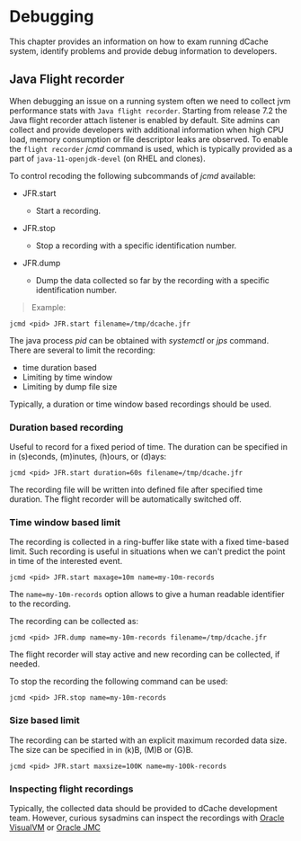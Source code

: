 # Debugging

This chapter provides an information on how to exam running dCache system, identify problems and provide debug information to developers.

## Java Flight recorder

When debugging an issue on a running system often we need to collect jvm performance stats with `Java flight recorder`. Starting from release 7.2 the Java flight recorder attach listener is enabled by default. Site admins can collect and provide developers with additional information when high CPU load, memory consumption or file descriptor leaks are observed. To enable the `flight recorder` _jcmd_ command is used, which is typically provided as a part of `java-11-openjdk-devel` (on RHEL and clones).

To control recoding the following subcommands of _jcmd_ available:

- JFR.start
  - Start a recording.

- JFR.stop
  - Stop a recording with a specific identification number.

- JFR.dump
  - Dump the data collected so far by the recording with a specific identification number.

> Example:

```
jcmd <pid> JFR.start filename=/tmp/dcache.jfr
```

The java process _pid_ can be obtained with _systemctl_ or _jps_ command.
There are several to limit the recording:

- time duration based
- Limiting by time window
- Limiting by dump file size

Typically, a duration or time window based recordings should be used.

### Duration based recording

Useful to record for a fixed period of time. The duration can be specified in in (s)econds, (m)inutes, (h)ours, or (d)ays:

```
jcmd <pid> JFR.start duration=60s filename=/tmp/dcache.jfr
```

The recording file will be written into defined file after specified time duration. The flight recorder will be automatically switched off.

### Time window based limit

The recording is collected in a ring-buffer like state with a fixed time-based limit. Such recording is useful in situations when we can't predict the point in time of the interested event.

```
jcmd <pid> JFR.start maxage=10m name=my-10m-records
```

The `name=my-10m-records` option allows to give a human readable identifier to the recording.

The recording can be collected as:

```
jcmd <pid> JFR.dump name=my-10m-records filename=/tmp/dcache.jfr
```

The flight recorder will stay active and new recording can be collected, if needed.

To stop the recording the following command can be used:

```
jcmd <pid> JFR.stop name=my-10m-records
```

### Size based limit

The recording can be started with an explicit maximum recorded data size. The size can be specified in in (k)B, (M)B or (G)B.

```
jcmd <pid> JFR.start maxsize=100K name=my-100k-records
```

### Inspecting flight recordings

Typically, the collected data should be provided to dCache development team. However, curious sysadmins can inspect the recordings with [Oracle VisualVM](https://github.com/oracle/visualvm/releases) or [Oracle JMC](https://www.oracle.com/java/technologies/jdk-mission-control.html)
